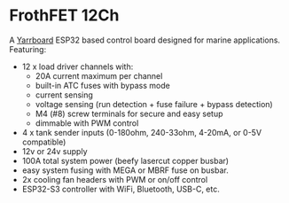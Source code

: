 # FrothFET 12Ch

A [Yarrboard](https://github.com/hoeken/yarrboard) ESP32 based control board designed for marine applications.  Featuring:

* 12 x load driver channels with:
  * 20A current maximum per channel
  * built-in ATC fuses with bypass mode
  * current sensing
  * voltage sensing (run detection + fuse failure + bypass detection)
  * M4 (#8) screw terminals for secure and easy setup
  * dimmable with PWM control
* 4 x tank sender inputs (0-180ohm, 240-33ohm, 4-20mA, or 0-5V compatible)
* 12v or 24v supply
* 100A total system power (beefy lasercut copper busbar)
* easy system fusing with MEGA or MBRF fuse on busbar.
* 2x cooling fan headers with PWM or on/off control
* ESP32-S3 controller with WiFi, Bluetooth, USB-C, etc.
